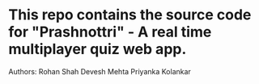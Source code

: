 # This repo contains the source code for "Prashnottri" - A real time multiplayer quiz web app.
Authors:
Rohan Shah
Devesh Mehta
Priyanka Kolankar

